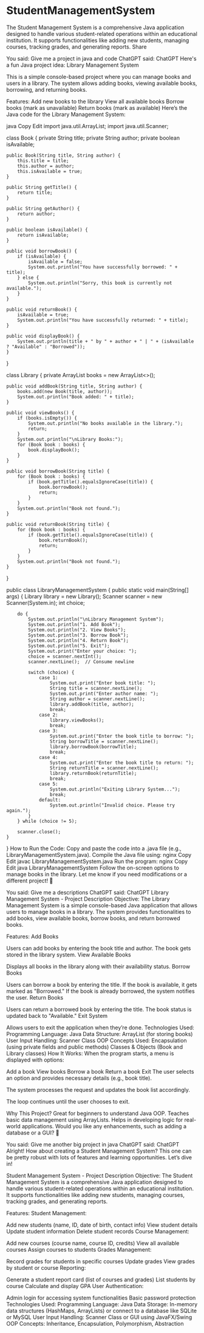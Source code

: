 # StudentManagementSystem
The Student Management System is a comprehensive Java application designed to handle various student-related operations within an educational institution. It supports functionalities like adding new students, managing courses, tracking grades, and generating reports.
Share


You said:
Give me a project in java and code
ChatGPT said:
ChatGPT
Here's a fun Java project idea: Library Management System

This is a simple console-based project where you can manage books and users in a library. The system allows adding books, viewing available books, borrowing, and returning books.

Features:
Add new books to the library
View all available books
Borrow books (mark as unavailable)
Return books (mark as available)
Here’s the Java code for the Library Management System:

java
Copy
Edit
import java.util.ArrayList;
import java.util.Scanner;

class Book {
    private String title;
    private String author;
    private boolean isAvailable;

    public Book(String title, String author) {
        this.title = title;
        this.author = author;
        this.isAvailable = true;
    }

    public String getTitle() {
        return title;
    }

    public String getAuthor() {
        return author;
    }

    public boolean isAvailable() {
        return isAvailable;
    }

    public void borrowBook() {
        if (isAvailable) {
            isAvailable = false;
            System.out.println("You have successfully borrowed: " + title);
        } else {
            System.out.println("Sorry, this book is currently not available.");
        }
    }

    public void returnBook() {
        isAvailable = true;
        System.out.println("You have successfully returned: " + title);
    }

    public void displayBook() {
        System.out.println(title + " by " + author + " | " + (isAvailable ? "Available" : "Borrowed"));
    }
}

class Library {
    private ArrayList<Book> books = new ArrayList<>();

    public void addBook(String title, String author) {
        books.add(new Book(title, author));
        System.out.println("Book added: " + title);
    }

    public void viewBooks() {
        if (books.isEmpty()) {
            System.out.println("No books available in the library.");
            return;
        }
        System.out.println("\nLibrary Books:");
        for (Book book : books) {
            book.displayBook();
        }
    }

    public void borrowBook(String title) {
        for (Book book : books) {
            if (book.getTitle().equalsIgnoreCase(title)) {
                book.borrowBook();
                return;
            }
        }
        System.out.println("Book not found.");
    }

    public void returnBook(String title) {
        for (Book book : books) {
            if (book.getTitle().equalsIgnoreCase(title)) {
                book.returnBook();
                return;
            }
        }
        System.out.println("Book not found.");
    }
}

public class LibraryManagementSystem {
    public static void main(String[] args) {
        Library library = new Library();
        Scanner scanner = new Scanner(System.in);
        int choice;

        do {
            System.out.println("\nLibrary Management System");
            System.out.println("1. Add Book");
            System.out.println("2. View Books");
            System.out.println("3. Borrow Book");
            System.out.println("4. Return Book");
            System.out.println("5. Exit");
            System.out.print("Enter your choice: ");
            choice = scanner.nextInt();
            scanner.nextLine();  // Consume newline

            switch (choice) {
                case 1:
                    System.out.print("Enter book title: ");
                    String title = scanner.nextLine();
                    System.out.print("Enter author name: ");
                    String author = scanner.nextLine();
                    library.addBook(title, author);
                    break;
                case 2:
                    library.viewBooks();
                    break;
                case 3:
                    System.out.print("Enter the book title to borrow: ");
                    String borrowTitle = scanner.nextLine();
                    library.borrowBook(borrowTitle);
                    break;
                case 4:
                    System.out.print("Enter the book title to return: ");
                    String returnTitle = scanner.nextLine();
                    library.returnBook(returnTitle);
                    break;
                case 5:
                    System.out.println("Exiting Library System...");
                    break;
                default:
                    System.out.println("Invalid choice. Please try again.");
            }
        } while (choice != 5);

        scanner.close();
    }
}
How to Run the Code:
Copy and paste the code into a .java file (e.g., LibraryManagementSystem.java).
Compile the Java file using:
nginx
Copy
Edit
javac LibraryManagementSystem.java
Run the program:
nginx
Copy
Edit
java LibraryManagementSystem
Follow the on-screen options to manage books in the library.
Let me know if you need modifications or a different project! 🚀







You said:
Give me a descriptions
ChatGPT said:
ChatGPT
Library Management System - Project Description
Objective:
The Library Management System is a simple console-based Java application that allows users to manage books in a library. The system provides functionalities to add books, view available books, borrow books, and return borrowed books.

Features:
Add Books

Users can add books by entering the book title and author.
The book gets stored in the library system.
View Available Books

Displays all books in the library along with their availability status.
Borrow Books

Users can borrow a book by entering the title.
If the book is available, it gets marked as "Borrowed."
If the book is already borrowed, the system notifies the user.
Return Books

Users can return a borrowed book by entering the title.
The book status is updated back to "Available."
Exit System

Allows users to exit the application when they’re done.
Technologies Used:
Programming Language: Java
Data Structure: ArrayList (for storing books)
User Input Handling: Scanner Class
OOP Concepts Used:
Encapsulation (using private fields and public methods)
Classes & Objects (Book and Library classes)
How It Works:
When the program starts, a menu is displayed with options:

Add a book
View books
Borrow a book
Return a book
Exit
The user selects an option and provides necessary details (e.g., book title).

The system processes the request and updates the book list accordingly.

The loop continues until the user chooses to exit.

Why This Project?
Great for beginners to understand Java OOP.
Teaches basic data management using ArrayLists.
Helps in developing logic for real-world applications.
Would you like any enhancements, such as adding a database or a GUI? 🚀







You said:
Give me another big project in java
ChatGPT said:
ChatGPT
Alright! How about creating a Student Management System? This one can be pretty robust with lots of features and learning opportunities. Let’s dive in!

Student Management System - Project Description
Objective:
The Student Management System is a comprehensive Java application designed to handle various student-related operations within an educational institution. It supports functionalities like adding new students, managing courses, tracking grades, and generating reports.

Features:
Student Management:

Add new students (name, ID, date of birth, contact info)
View student details
Update student information
Delete student records
Course Management:

Add new courses (course name, course ID, credits)
View all available courses
Assign courses to students
Grades Management:

Record grades for students in specific courses
Update grades
View grades by student or course
Reporting:

Generate a student report card (list of courses and grades)
List students by course
Calculate and display GPA
User Authentication:

Admin login for accessing system functionalities
Basic password protection
Technologies Used:
Programming Language: Java
Data Storage: In-memory data structures (HashMaps, ArrayLists) or connect to a database like SQLite or MySQL
User Input Handling: Scanner Class or GUI using JavaFX/Swing
OOP Concepts: Inheritance, Encapsulation, Polymorphism, Abstraction
